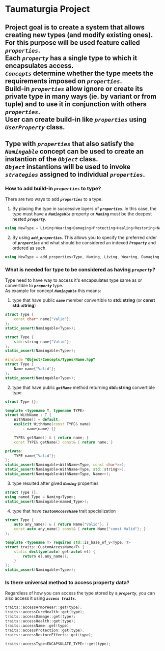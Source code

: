 # Taumaturgia Project

## Project goal is to create a system that allows creating new types (and modify existing ones). <br> For this purpose will be used feature called ***`properties`***. <br> Each ***`property`*** has a single type to which it encapsulates access. <br> ***`Concepts`*** determine whether the type meets the requirements imposed on ***`properties`***. <br> Build-in ***`properties`*** allow ignore or create its private type in many ways (ie. by variant or from tuple) and to use it in conjunction with others ***`properties`***.  <br> User can create build-in like ***`properties`*** using ***`UserProperty`*** class. <br> 

## Type with ***`properties`*** that also satisfy the ***`Namingable`*** concept can be used to create an instantion of the ***`Object`*** class. <br> ***`Object`*** instantions will be used to invoke ***`strategies`*** assigned to individual ***`properties`***.

### How to add build-in ***`properties`*** to type?

There are two ways to add ***`properties`*** to a type.

1. By placing the type in successive layers of ***`properties`***. In this case, the type must have a ***`Namingable`*** property or ***`Naming`*** must be the deepest nested ***`property`***.
```cpp
using NewType = Living<Wearing<Damaging<Protecting<Healing<Restoring<Naming<Type>>>>>>>
```

2. By using ***`add_properties`***. This allows you to specify the preferred order of ***`properties`*** and what should be considered an indexed ***`Property`*** and ordered as such.
```cpp
using NewType = add_properties<Type, Naming, Living, Wearing, Damaging, Protecting, Healing, Restoring>;
```

### What is needed for type to be considered as having ***`property`***?

Type need to have way to access it's encapsulates type same as or convertible to ***`property`*** type. <br> As example for concept ***`Namingable`*** this means:

1. type that have public ***`name`*** member convertible to **std::string** (or **const std::string**)

```cpp
struct Type {
    const char* name{"Valid"};
};
static_assert(Namingable<Type>);
```

```cpp
struct Type {
    std::string name{"Valid"};
};
static_assert(Namingable<Type>);
```

```cpp
#include "Object/Concepts/Types/Name.hpp"
struct Type {
    Name name{"Valid"};
};
static_assert(Namingable<Type>);
```

2. type that have public ***`getName`*** method returning **std::string** convertible type

```cpp
struct Type {};

template <typename T, typename TYPE>
struct WithName : T {
    WithName() = default;
    explicit WithName(const TYPE& name)
        : name{name} {}

    TYPE& getName() & { return name; }
    const TYPE& getName() const& { return name; }

private:
    TYPE name{"Valid"};
};
static_assert(Namingable<WithName<Type, const char*>>);
static_assert(Namingable<WithName<Type, std::string>>);
static_assert(Namingable<WithName<Type, Name>>);
```

3. type resulted after gived ***`Naming`*** properties
```cpp
struct Type {};
using named_Type = Naming<Type>;
static_assert(Namingable<named_Type>);
```

4. type that have ***`CustomAccessName`*** trait specialization
```cpp
struct Type {
    auto any_name() & { return Name{"Valid"}; }
    const auto any_name() const& { return Name{"const Valid"}; }
};

template <typename T> requires std::is_base_of_v<Type, T>
struct traits::CustomAccessName<T> {
    static decltype(auto) get(auto& el) {
        return el.any_name();
    }
};
static_assert(Namingable<Type>);
```

### Is there universal method to access property data?
Regardless of how you can access the type stored by a ***`property`***, you can also access it using ***`access traits`***.

```cpp
traits::accessArmorWear::get(type);
traits::accessCureHealth::get(type);
traits::accessDamage::get(type);
traits::accessHealth::get(type);
traits::accessName::get(type);
traits::accessProtection::get(type);
traits::accessRestoreEffects::get(type);
```
```cpp
traits::accessType<ENCAPSULATE_TYPE>::get(type);
```
